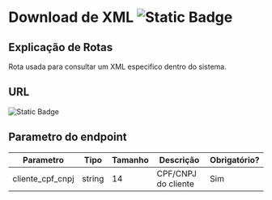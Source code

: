 # Download de XML ![Static Badge](https://img.shields.io/badge/Rota_autenticada-49CC90)

## Explicação de Rotas

Rota usada para consultar um XML especifico dentro do sistema.

## URL

![Static Badge](https://img.shields.io/badge/GET-%2Fapi%2Fv1%2Finterno%2Fxml%2Fdownload%2F{cliente_cpf_cnpj}-%2361AFFE)

## Parametro do endpoint

| Parametro        | Tipo   | Tamanho | Descrição           | Obrigatório? |
|------------------|--------|---------|---------------------|--------------|
| cliente_cpf_cnpj | string | 14      | CPF/CNPJ do cliente | Sim          |


